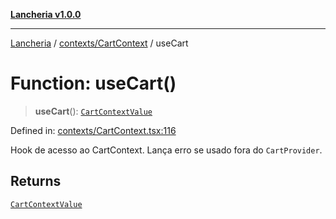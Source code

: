 [**Lancheria v1.0.0**](../../../README.md)

***

[Lancheria](../../../README.md) / [contexts/CartContext](../README.md) / useCart

# Function: useCart()

> **useCart**(): [`CartContextValue`](../type-aliases/CartContextValue.md)

Defined in: [contexts/CartContext.tsx:116](https://github.com/eudavidreis-odev/lancheria/blob/documentacao_inicial/contexts/CartContext.tsx#L116)

Hook de acesso ao CartContext. Lança erro se usado fora do `CartProvider`.

## Returns

[`CartContextValue`](../type-aliases/CartContextValue.md)
